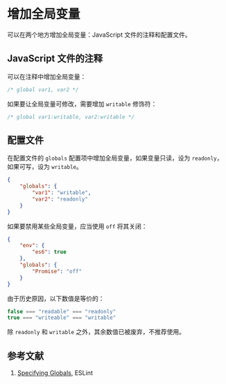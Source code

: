 # 增加全局变量

可以在两个地方增加全局变量：JavaScript 文件的注释和配置文件。

## JavaScript 文件的注释

可以在注释中增加全局变量：

```js
/* global var1, var2 */
```

如果要让全局变量可修改，需要增加 `writable` 修饰符：

```js
/* global var1:writable, var2:writable */
```

## 配置文件

在配置文件的 `globals` 配置项中增加全局变量，如果变量只读，设为 `readonly`，如果可写，设为 `writable`。

```json
{
    "globals": {
        "var1": "writable",
        "var2": "readonly"
    }
}
```

如果要禁用某些全局变量，应当使用 `off` 将其关闭：

```json
{
    "env": {
        "es6": true
    },
    "globals": {
        "Promise": "off"
    }
}
```

由于历史原因，以下数值是等价的：

```js
false === "readable" === "readonly"
true === "writeable" === "writable"
```

除 `readonly` 和 `writable` 之外，其余数值已被废弃，不推荐使用。

## 参考文献

1. [Specifying Globals](https://eslint.org/docs/user-guide/configuring#specifying-globals), ESLint